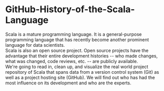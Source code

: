 # GitHub-History-of-the-Scala-Language
Scala is a mature programming language. It is a general-purpose programming language that has recently become another prominent language for data scientists.  
Scala is also an open source project. Open source projects have the advantage that their entire development histories -- who made changes, what was changed, code reviews, etc. -- are publicly available.  
We're going to read in, clean up, and visualize the real world project repository of Scala that spans data from a version control system (Git) as well as a project hosting site (GitHub). We will find out who has had the most influence on its development and who are the experts.

